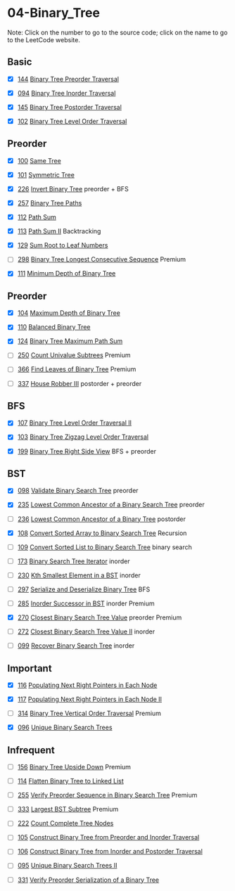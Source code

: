 # 04-Binary_Tree
Note: Click on the number to go to the source code; click on the name to go to the LeetCode website.
## Basic

- [x] [144](144_Binary_Tree_Preorder_Traversal.cpp) [Binary Tree Preorder Traversal](https://leetcode.com/problems/binary-tree-preorder-traversal/description/)

- [x] [094](094_Binary_Tree_Inorder_Traversal.cpp) [Binary Tree Inorder Traversal](https://leetcode.com/problems/binary-tree-inorder-traversal/description/)

- [x] [145](145_Binary_Tree_Postorder_Traversal.cpp) [Binary Tree Postorder Traversal](https://leetcode.com/problems/binary-tree-postorder-traversal/description/)

- [x] [102](102_Binary_Tree_Level_Order_Traversal.cpp) [Binary Tree Level Order Traversal](https://leetcode.com/problems/binary-tree-level-order-traversal/description/)

## Preorder

- [x] [100](100_Same_Tree.cpp) [Same Tree](https://leetcode.com/problems/same-tree/description/)

- [x] [101](101_Symmetric_Tree.cpp) [Symmetric Tree](https://leetcode.com/problems/symmetric-tree/description/)

- [x] [226](226_Invert_Binary_Tree.cpp) [Invert Binary Tree](https://leetcode.com/problems/invert-binary-tree/description/) preorder + BFS

- [x] [257](257_Binary_Tree_Paths.cpp) [Binary Tree Paths](https://leetcode.com/problems/binary-tree-paths/description/)

- [x] [112](112_Path_Sum.cpp) [Path Sum](https://leetcode.com/problems/path-sum/description/)

- [x] [113](113_Path_Sum_II.cpp) [Path Sum II](https://leetcode.com/problems/path-sum-ii/description/) Backtracking

- [x] [129](129_Sum_Root_to_Leaf_Numbers.cpp) [Sum Root to Leaf Numbers](https://leetcode.com/problems/sum-root-to-leaf-numbers/description/)

- [ ] [298](298_Binary_Tree_Longest_Consecutive_Sequence.cpp) [Binary Tree Longest Consecutive Sequence](https://leetcode.com/problems/binary-tree-longest-consecutive-sequence/description/) Premium

- [x] [111](111_Minimum_Depth_of_Binary_Tree.cpp) [Minimum Depth of Binary Tree](https://leetcode.com/problems/minimum-depth-of-binary-tree/description/)

## Preorder

- [x] [104](104_Maximum_Depth_of_Binary_Tree.cpp) [Maximum Depth of Binary Tree](https://leetcode.com/problems/maximum-depth-of-binary-tree/description/)

- [x] [110](110_Balanced_Binary_Tree.cpp) [Balanced Binary Tree](https://leetcode.com/problems/balanced-binary-tree/description/)

- [x] [124](124_Binary_Tree_Maximum_Path_Sum.cpp) [Binary Tree Maximum Path Sum](https://leetcode.com/problems/binary-tree-maximum-path-sum/description/)

- [ ] [250](250_Count_Univalue_Subtrees.cpp) [Count Univalue Subtrees](https://leetcode.com/problems/count-univalue-subtrees/description/) Premium

- [ ] [366](366_Find_Leaves_of_Binary_Tree.cpp) [Find Leaves of Binary Tree](https://leetcode.com/problems/find-leaves-of-binary-tree/description/) Premium

- [ ] [337](337_House_Robber_III.cpp) [House Robber III](https://leetcode.com/problems/house-robber-iii/description/) postorder + preorder

## BFS

- [x] [107](107_Binary_Tree_Level_Order_Traversal_II.cpp) [Binary Tree Level Order Traversal II](https://leetcode.com/problems/binary-tree-level-order-traversal-ii/description/)

- [x] [103](103_Binary_Tree_Zigzag_Level_Order_Traversal.cpp) [Binary Tree Zigzag Level Order Traversal](https://leetcode.com/problems/binary-tree-zigzag-level-order-traversal/description/)

- [x] [199](199_Binary_Tree_Right_Side_View.cpp) [Binary Tree Right Side View](https://leetcode.com/problems/binary-tree-right-side-view/description/) BFS + preorder

## BST

- [x] [098](098_Validate_Binary_Search_Tree.cpp) [Validate Binary Search Tree](https://leetcode.com/problems/validate-binary-search-tree/description/) preorder

- [x] [235](235_Lowest_Common_Ancestor_of_a_Binary_Search_Tree.cpp) [Lowest Common Ancestor of a Binary Search Tree](https://leetcode.com/problems/lowest-common-ancestor-of-a-binary-search-tree/description/) preorder

- [ ] [236](236_Lowest_Common_Ancestor_of_a_Binary_Tree.cpp) [Lowest Common Ancestor of a Binary Tree](https://leetcode.com/problems/lowest-common-ancestor-of-a-binary-tree/description/) postorder

- [x] [108](108_Convert_Sorted_Array_to_Binary_Search_Tree.cpp) [Convert Sorted Array to Binary Search Tree](https://leetcode.com/problems/convert-sorted-array-to-binary-search-tree/description/) Recursion

- [ ] [109](109_Convert_Sorted_List_to_Binary_Search_Tree.cpp) [Convert Sorted List to Binary Search Tree](https://leetcode.com/problems/convert-sorted-list-to-binary-search-tree/description/) binary search

- [ ] [173](173_Binary_Search_Tree_Iterator.cpp) [Binary Search Tree Iterator](https://leetcode.com/problems/binary-search-tree-iterator/description/) inorder

- [ ] [230](230_Kth_Smallest_Element_in_a_BST.cpp) [Kth Smallest Element in a BST](https://leetcode.com/problems/kth-smallest-element-in-a-bst/description/) inorder

- [ ] [297](297_Serialize_and_Deserialize_Binary_Tree.cpp) [Serialize and Deserialize Binary Tree](https://leetcode.com/problems/serialize-and-deserialize-binary-tree/description/) BFS

- [ ] [285](285_Inorder_Successor_in_BST.cpp) [Inorder Successor in BST](https://leetcode.com/problems/inorder-successor-in-bst/description/) inorder Premium

- [x] [270](270_Closest_Binary_Search_Tree_Value.cpp) [Closest Binary Search Tree Value](https://leetcode.com/problems/closest-binary-search-tree-value/description/) preorder Premium

- [ ] [272](272_Closest_Binary_Search_Tree_Value_II.cpp) [Closest Binary Search Tree Value II](https://leetcode.com/problems/closest-binary-search-tree-value-ii/description/) inorder

- [ ] [099](099_Recover_Binary_Search_Tree.cpp) [Recover Binary Search Tree](https://leetcode.com/problems/recover-binary-search-tree/) inorder

## Important

- [x] [116](116_Populating_Next_Right_Pointers_in_Each_Node.cpp) [Populating Next Right Pointers in Each Node](https://leetcode.com/problems/populating-next-right-pointers-in-each-node/description/)

- [x] [117](117_Populating_Next_Right_Pointers_in_Each_Node_II.cpp) [Populating Next Right Pointers in Each Node II](https://leetcode.com/problems/populating-next-right-pointers-in-each-node-ii/description/)

- [ ] [314](314_Binary_Tree_Vertical_Order_Traversal.cpp) [Binary Tree Vertical Order Traversal](https://leetcode.com/problems/binary-tree-vertical-order-traversal/description/) Premium

- [x] [096](096_Unique_Binary_Search_Trees.cpp) [Unique Binary Search Trees](https://leetcode.com/problems/unique-binary-search-trees/description/)

## Infrequent

- [ ] [156](156_Binary_Tree_Upside_Down.cpp) [Binary Tree Upside Down](https://leetcode.com/problems/binary-tree-upside-down/description/) Premium

- [ ] [114](114_Flatten_Binary_Tree_to_Linked_List.cpp) [Flatten Binary Tree to Linked List](https://leetcode.com/problems/flatten-binary-tree-to-linked-list/description/)

- [ ] [255](255_Verify_Preorder_Sequence_in_Binary_Search_Tree.cpp) [Verify Preorder Sequence in Binary Search Tree](https://leetcode.com/problems/verify-preorder-sequence-in-binary-search-tree/description/) Premium

- [ ] [333](333_Largest_BST_Subtree.cpp) [Largest BST Subtree](https://leetcode.com/problems/largest-bst-subtree/description/) Premium

- [ ] [222](222_Count_Complete_Tree_Nodes.cpp) [Count Complete Tree Nodes](https://leetcode.com/problems/count-complete-tree-nodes/description/)

- [ ] [105](105_Construct_Binary_Tree_from_Preorder_and_Inorder_Traversal.cpp) [Construct Binary Tree from Preorder and Inorder Traversal](https://leetcode.com/problems/construct-binary-tree-from-preorder-and-inorder-traversal/description/)

- [ ] [106](106_Construct_Binary_Tree_from_Inorder_and_Postorder_Traversal.cpp) [Construct Binary Tree from Inorder and Postorder Traversal](https://leetcode.com/problems/construct-binary-tree-from-inorder-and-postorder-traversal/description/)

- [ ] [095](095_Unique_Binary_Search_Trees_II.cpp) [Unique Binary Search Trees II](https://leetcode.com/problems/unique-binary-search-trees-ii/description/)

- [ ] [331](331_Verify_Preorder_Serialization_of_a_Binary_Tree.cpp) [Verify Preorder Serialization of a Binary Tree](https://leetcode.com/problems/verify-preorder-serialization-of-a-binary-tree/description/)
